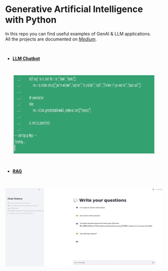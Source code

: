 # Generative Artificial Intelligence with Python

In this repo you can find useful examples of GenAI & LLM applications.\
All the projects are documented on [*Medium*](https://maurodp.medium.com/).

<br>

- <ins>**[LLM Chatbot](https://github.com/mdipietro09/GenerativeAI/tree/main/Chatbot)**</ins>
<br>	
	<p align="center"><img src="_docs/llm.gif" width="450" height="250"></p>
<br>

- <ins>**[RAG](https://github.com/mdipietro09/GenerativeAI/tree/main/RAG)**</ins>
<br>
	<p align="center"><img src="_docs/rag.gif" width="550" height="250"></p>
<br>
